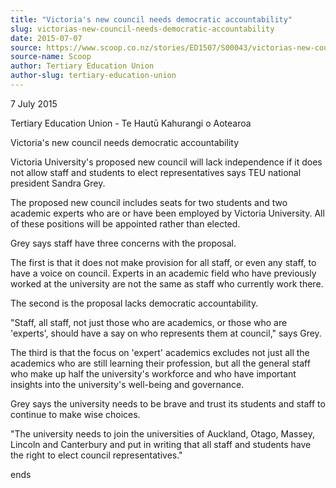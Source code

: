 ```yaml
---
title: "Victoria's new council needs democratic accountability"
slug: victorias-new-council-needs-democratic-accountability
date: 2015-07-07
source: https://www.scoop.co.nz/stories/ED1507/S00043/victorias-new-council-needs-democratic-accountability.htm
source-name: Scoop
author: Tertiary Education Union
author-slug: tertiary-education-union
---
```


<p>7 July 2015</p>

<p>Tertiary Education Union - Te Hautū Kahurangi
o Aotearoa</p>

<p>Victoria's new council needs democratic
accountability</p>

<p>Victoria University's proposed new
council will lack independence if it does not allow staff
and students to elect representatives says TEU national
president Sandra Grey.</p>

<p>The proposed new council includes
seats for two students and two academic experts who are or
have been employed by Victoria University. All of these
positions will be appointed rather than elected.</p>

<p>Grey says
staff have three concerns with the proposal.</p>

<p>The first is
that it does not make provision for all staff, or even any
staff, to have a voice on council. Experts in an academic
field who have previously worked at the university are not
the same as staff who currently work there.</p>

<p>The second is
the proposal lacks democratic accountability.</p>

<p>"Staff, all
staff, not just those who are academics, or those who are
'experts', should have a say on who represents them at
council," says Grey.</p>

<p>The third is that the focus on
'expert' academics excludes not just all the academics who
are still learning their profession, but all the general
staff who make up half the university's workforce and who
have important insights into the university's well-being and
governance.</p>

<p>Grey says the university needs to be brave and
trust its students and staff to continue to make wise
choices.</p>

<p>"The university needs to join the universities of
Auckland, Otago, Massey, Lincoln and Canterbury and put in
writing that all staff and students have the right to elect
council
representatives."</p>

<p>ends<p>

<p></p>